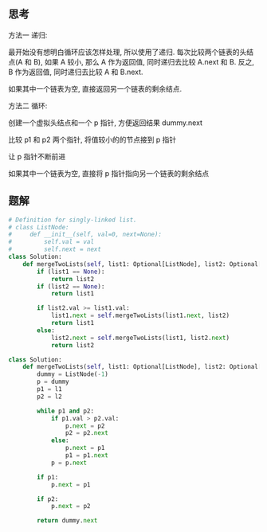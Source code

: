 ## 思考

方法一 递归:

最开始没有想明白循环应该怎样处理, 所以使用了递归. 每次比较两个链表的头结点(A 和 B), 如果 A 较小, 那么 A 作为返回值, 同时递归去比较 A.next 和 B. 反之, B 作为返回值, 同时递归去比较 A 和 B.next.

如果其中一个链表为空, 直接返回另一个链表的剩余结点.

方法二 循环:

创建一个虚拟头结点和一个 p 指针, 方便返回结果 dummy.next

比较 p1 和 p2 两个指针, 将值较小的的节点接到 p 指针

让 p 指针不断前进

如果其中一个链表为空, 直接将 p 指针指向另一个链表的剩余结点

## 题解

```python
# Definition for singly-linked list.
# class ListNode:
#     def __init__(self, val=0, next=None):
#         self.val = val
#         self.next = next
class Solution:
    def mergeTwoLists(self, list1: Optional[ListNode], list2: Optional[ListNode]) -> Optional[ListNode]:
        if (list1 == None):
            return list2
        if (list2 == None):
            return list1

        if list2.val >= list1.val:
            list1.next = self.mergeTwoLists(list1.next, list2)
            return list1
        else:
            list2.next = self.mergeTwoLists(list1, list2.next)
            return list2

class Solution:
    def mergeTwoLists(self, list1: Optional[ListNode], list2: Optional[ListNode]) -> Optional[ListNode]:
        dummy = ListNode(-1)
        p = dummy
        p1 = l1
        p2 = l2

        while p1 and p2:
            if p1.val > p2.val:
                p.next = p2
                p2 = p2.next
            else:
                p.next = p1
                p1 = p1.next
            p = p.next

        if p1:
            p.next = p1

        if p2:
            p.next = p2

        return dummy.next
```
